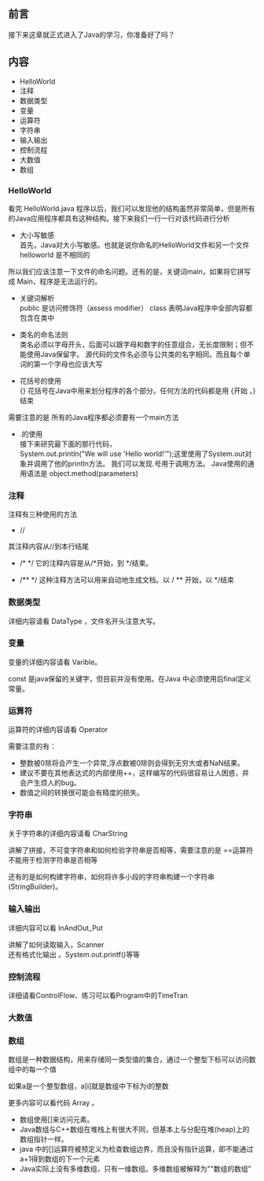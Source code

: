 ## 前言

接下来这章就正式进入了Java的学习，你准备好了吗？

## 内容

+ HelloWorld
+ 注释
+ 数据类型
+ 变量
+ 运算符
+ 字符串
+ 输入输出
+ 控制流程
+ 大数值
+ 数组

### HelloWorld

看完 HelloWorld.java 程序以后，我们可以发现他的结构虽然非常简单，但是所有的Java应用程序都具有这种结构。接下来我们一行一行对该代码进行分析

+ 大小写敏感  
首先，Java对大小写敏感。也就是说你命名的HelloWorld文件和另一个文件 helloworld 是不相同的

所以我们应该注意一下文件的命名问题。还有的是，关键词main，如果将它拼写成 Main，程序是无法运行的。

+ 关键词解析  
 public 是访问修饰符（assess modifier）
 class 表明Java程序中全部内容都包含在类中
 
+ 类名的命名法则  
类名必须以字母开头，后面可以跟字母和数字的任意组合，无长度限制；但不能使用Java保留字。
 源代码的文件名必须与公共类的名字相同。而且每个单词的第一个字母也应该大写
 
 
+ 花括号的使用  
 {} 花括号在Java中用来划分程序的各个部分。任何方法的代码都是用 {开始  ，}结束
 
 需要注意的是 所有的Java程序都必须要有一个main方法
 
+ .的使用  
接下来研究最下面的那行代码，  
System.out.println("We will use 'Hello world!'");这里使用了System.out对象并调用了他的println方法。
我们可以发现.号用于调用方法。
 Java使用的通用语法是 object.method(parameters)

### 注释

注释有三种使用的方法

+ //

其注释内容从//到本行结尾

+ /* */ 
它的注释内容是从/*开始，到 */结束。

+ /** */
这种注释方法可以用来自动地生成文档。以 / ** 开始，以 */结束

### 数据类型

详细内容请看 DataType ，文件名开头注意大写。

### 变量

变量的详细内容请看 Varible。

const 是java保留的关键字，但目前并没有使用。在Java 中必须使用后final定义常量。

### 运算符

运算符的详细内容请看 Operator 

需要注意的有：

+ 整数被0除将会产生一个异常,浮点数被0除则会得到无穷大或者NaN结果。
+ 建议不要在其他表达式的内部使用++，这样编写的代码很容易让人困惑，并会产生烦人的bug。
+ 数值之间的转换很可能会有精度的损失。

### 字符串

关于字符串的详细内容请看 CharString

讲解了拼接，不可变字符串和如何检验字符串是否相等，需要注意的是 ==运算符不能用于检测字符串是否相等
  
还有的是如何构建字符串，如何将许多小段的字符串构建一个字符串(StringBuilder)。

### 输入输出

详细内容可以看 InAndOut_Put

讲解了如何读取输入，Scanner  
还有格式化输出 。System.out.printf()等等

### 控制流程

详细请看ControlFlow、练习可以看Program中的TimeTran

### 大数值
### 数组

数组是一种数据结构，用来存储同一类型值的集合，通过一个整型下标可以访问数组中的每一个值

如果a是一个整型数组，a[i]就是数组中下标为i的整数

更多内容可以看代码 Array 。
  
+ 数组使用[]来访问元素。
+ Java数组与C++数组在堆栈上有很大不同，但基本上与分配在堆(heap)上的数组指针一样。
+ java 中的[]运算符被预定义为检查数组边界，而且没有指针运算，即不能通过a+1得到数组的下一个元素
+ Java实际上没有多维数组，只有一维数组。多维数组被解释为""数组的数组"

